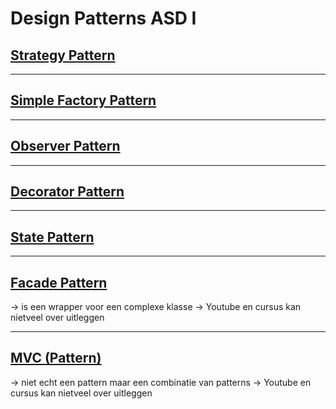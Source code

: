 # Design Patterns ASD I

## [Strategy Pattern](Strategy/strategy.md)

---

## [Simple Factory Pattern](SimpleFactory/simpleFactory.md)

---

## [Observer Pattern](Observer/observer.md)

---

## [Decorator Pattern](Decorator/decorator.md)

---

## [State Pattern](State/state.md)

---

## [Facade Pattern](Facade/facade.md)

-> is een wrapper voor een complexe klasse
-> Youtube en cursus kan nietveel over uitleggen

---

## [MVC (Pattern)](MVC/mvc.md)

-> niet echt een pattern maar een combinatie van patterns
-> Youtube en cursus kan nietveel over uitleggen
